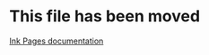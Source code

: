 # This file has been moved

[Ink Pages documentation](https://github.com/microsoft/WindowsTemplateStudio/blob/release/docs/UWP/pages/ink.md)